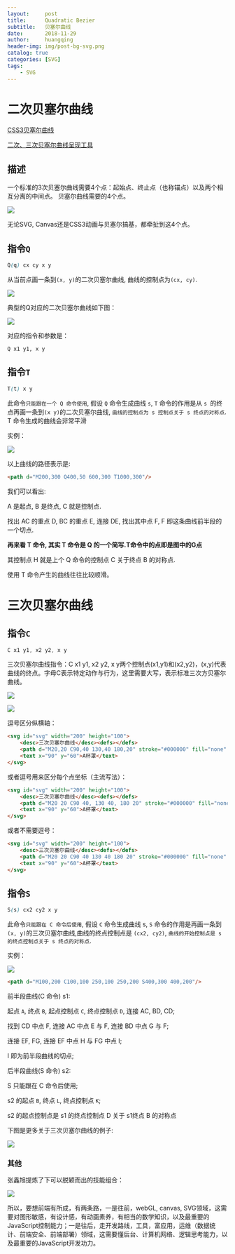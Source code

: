 ```yaml
---
layout:     post
title:      Quadratic Bezier
subtitle:   贝塞尔曲线
date:       2018-11-29
author:     huangqing
header-img: img/post-bg-svg.png
catalog: true
categories: [SVG]
tags:
    - SVG
---
```


# 二次贝塞尔曲线

[CSS3贝塞尔曲线](http://cubic-bezier.com/)

[二次、三次贝塞尔曲线呈现工具](http://dayu.pw/svgcontrol/)

## 描述

一个标准的3次贝塞尔曲线需要4个点：起始点、终止点（也称锚点）以及两个相互分离的中间点。
贝塞尔曲线需要的4个点。

![](/images/svg/bezier-four-points.gif)

无论SVG, Canvas还是CSS3动画与贝塞尔搞基，都牵扯到这4个点。


## 指令`Q`

```css
Q(q) cx cy x y
```

从当前点画一条到`(x, y)`的二次贝塞尔曲线, 曲线的控制点为`(cx, cy)`. 

![](/images/svg/1415845715278-bezier-quadratic-animation.gif)

典型的Q对应的二次贝塞尔曲线如下图：

![](/images/svg/2014-06-12_161557.png)

对应的指令和参数是：

```
Q x1 y1, x y
```


## 指令`T`

```css
T(t) x y	
```

此命令`只能跟在一个 Q 命令使用`, 假设 `Q` 命令生成曲线 `s`, `T` 命令的作用是从 `s `的终点再画一条到`(x y)`的二次贝塞尔曲线, `曲线的控制点为 s 控制点关于 s 终点的对称点`. T 命令生成的曲线会非常平滑

实例：

![](/images/svg/3042485223-56acefa99077e_articlex.png)


以上曲线的路径表示是: 
```html
<path d="M200,300 Q400,50 600,300 T1000,300"/>
```
我们可以看出:

A 是起点, B 是终点, C 就是控制点.

找出 AC 的重点 D, BC 的重点 E, 连接 DE, 找出其中点 F, F 即这条曲线前半段的一个切点.

**再来看 T 命令, 其实 T 命令是 Q 的一个简写.T命令中的点即是图中的G点**

其控制点 H 就是上个 Q 命令的控制点 C 关于终点 B 的对称点.

使用 T 命令产生的曲线往往比较顺滑。

# 三次贝塞尔曲线

## 指令`C`

```css
C x1 y1, x2 y2, x y	
```

三次贝塞尔曲线指令：C x1 y1, x2 y2, x y两个控制点(x1,y1)和(x2,y2)，(x,y)代表曲线的终点。字母C表示特定动作与行为，这里需要大写，表示标准三次方贝塞尔曲线。

![](/images/svg/2014-06-12_101433.png)

![](/images/svg/21152048-9b5dee31b19349428c453b8bd5e20a3d.gif)


逗号区分纵横轴：

```html
<svg id="svg" width="200" height="100">
    <desc>三次贝塞尔曲线</desc><defs></defs>
    <path d="M20,20 C90,40 130,40 180,20" stroke="#000000" fill="none" style="stroke-width: 2px;"></path>
    <text x="90" y="60">A杯罩</text>
</svg>
```

或者逗号用来区分每个点坐标（主流写法）：

```html
<svg id="svg" width="200" height="100">
    <desc>三次贝塞尔曲线</desc><defs></defs>
    <path d="M20 20 C90 40, 130 40, 180 20" stroke="#000000" fill="none" style="stroke-width: 2px;"></path>
    <text x="90" y="60">A杯罩</text>
</svg>
```

或者不需要逗号：

```html
<svg id="svg" width="200" height="100">
    <desc>三次贝塞尔曲线</desc><defs></defs>
    <path d="M20 20 C90 40 130 40 180 20" stroke="#000000" fill="none" style="stroke-width: 2px;"></path>
    <text x="90" y="60">A杯罩</text>
</svg>
```

## 指令`S`

```css
S(s) cx2 cy2 x y	
```

此命令`只能跟在 C 命令后使用`, 假设 `C` 命令生成曲线 s, `S` 命令的作用是再画一条到 `(x, y)`的三次贝塞尔曲线,曲线的终点控制点是 `(cx2, cy2)`, `曲线的开始控制点是 s 的终点控制点关于 s 终点的对称点`.


实例：

![](/images/svg/3627645763-56acefbe5aa99_articlex.png)

```html
<path d="M100,200 C100,100 250,100 250,200 S400,300 400,200"/>
```

前半段曲线(C 命令) s1:

起点 `A`, 终点 `B`, 起点控制点 `C`, 终点控制点 `D`, 连接 AC, BD, CD;

找到 CD 中点 F, 连接 AC 中点 E 与 F, 连接 BD 中点 G 与 F;

连接 EF, FG, 连接 EF 中点 H 与 FG 中点 I;

I 即为前半段曲线的切点;

后半段曲线(S 命令) s2:

S 只能跟在 C 命令后使用;

s2 的起点 `B`, 终点 `L`, 终点控制点 `K`;

s2 的起点控制点是 s1 的终点控制点 D 关于 s1终点 B 的对称点

下图是更多关于三次贝塞尔曲线的例子:

![](/images/svg/3330912387-56acefcda6f67_articlex.png)

### 其他


张鑫旭提炼了下可以脱颖而出的技能组合：

![](/images/svg/2019-01-28_115028.png)

所以，要想前端有所成，有两条路，一是往前，webGL, canvas, SVG领域，这需要对图形敏感，有设计感，有动画素养，有相当的数学知识，以及最重要的JavaScript控制能力；一是往后，走开发路线，工具，富应用，运维（数据统计、前端安全、前端部署）领域，这需要懂后台、计算机网络、逻辑思考能力，以及最重要的JavaScript开发功力。